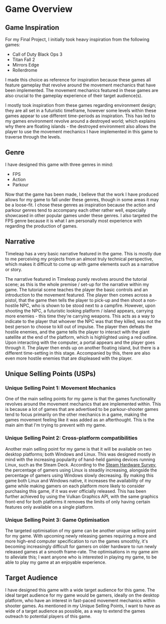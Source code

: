 # Game Overview

## Game Inspiration
For my Final Project, I initially took heavy inspiration from the following games:
- Call of Duty Black Ops 3
- Titan Fall 2
- Mirrors Edge
- Rollerdrome


I made this choice as reference for inspiration because these games all feature gameplay
that revolve around the movement mechanics that have been implemented. The movement mechanics
featured in these games are also crucial to the gameplay experience of their target audience(s).

I mostly took inspiration from these games regarding environment design; they are all set in
a futuristic timeframe, however some levels within these games appear to use different time-periods
as inspiration. This has led to my games environment revolve around a destroyed world; which explains
why there are floating islands - the destroyed environment also allows the player to use the movement
mechanics I have implemented in this game to traverse through the levels.

## Genre
I have designed this game with three genres in mind:
- FPS
- Action
- Parkour


Now that the game has been made, I believe that the work I have produced allows for my game to
fall under these genres, though in some areas it may be a loose-fit. I chose these genres as inspiration
because the action and parkour genres tend to accompany each other rather well, especially showcased in other
popular games under these genres. I also targeted the FPS genre because it is what I am personally most
experience with regarding the production of games.

## Narrative

Timeleap has a very basic narrative featured in the game. This is mostly due to me perceiving my projects from an
almost truly technical perspective, which makes it difficult to come up with game elements such as a narrative or story.

The narrative featured in Timeleap purely revolves around the tutorial scene; as this is the whole premise / set-up for the narrative
within my game. The tutorial scene teaches the player the basic controls and an introduction to the movement featured. The player then
comes across a pistol, that the game then tells the player to pick-up and then shoot a non-hostile NPC, who is shown to be stood
next to a campfire. However, upon shooting the NPC, a futuristic looking platform / island appears, carrying more enemies - this time
they're carrying weapons. This acts as a way to indicate to the player that whoever the NPC was that they killed, was not 
the best person to choose to kill out of impulse. The player then defeats the hostile enemies, and the game tells the player to
interact with the giant satellite at the end of the platform, which is highlighted using a red outline. Upon interacting with the computer,
a portal appears and the player goes through it. The player then ends up on another floating island, but there is a different time-setting
in this stage. Accompanied by this, there are also even more hostile enemies that are displeased with the player. 

## Unique Selling Points (USPs)

### Unique Selling Point 1: Movement Mechanics

One of the main selling points for my game is that the games functionality revolves around the movement mechanics that
are implemented within. This is because a lot of games that are advertised to be parkour-shooter games tend to focus primarily
on the other mechanics in a game, making the games movement feeling like it was added as an afterthought. This is the main aim
that I'm trying to prevent with my game.

### Unique Selling Point 2: Cross-platform compatibilities

Another main selling point for my game is that it will be available on two desktop platforms; both Windows and Linux. This
was designed mostly in mind with the increasing popularity of hand-held gaming devices running Linux, such as the Steam Deck.
According to the [Steam Hardware Survey](https://store.steampowered.com/hwsurvey/Steam-Hardware-Software-Survey-Welcome-to-Steam),
the percentage of gamers using Linux is steadily increasing, alongside the percentage of gamers using Windows slowly decreasing.
By making this game both Linux and Windows native, it increases the availability of my game while making gamers on each platform 
more likely to consider purchasing this game, if it was ever officially released. This has been further achieved by using the Vulkan
Graphics API, with the same graphics front-end for both platforms it removes the limits of only having certain features only available on 
a single platform.

### Unique Selling Point 3: Game Optimisation

The targeted optimisation of my game can be another unique selling point for my game. With upcoming newly releasing games requiring
a more and more high-end computer specification to run the games smoothly, it's becoming increasingly difficult for gamers on older hardware
to run newly released games at a smooth frame-rate. The optimisations in my game aim to alleviate this; I want anyone who is interested in playing my game,
to be able to play my game at an enjoyable experience.

## Target Audience

I have designed this game with a wide target audience for this game. The ideal target audience for my game would be gamers,
ideally on the desktop platform, who have an interest in fast-paced movement mechanics within shooter games. As mentioned in my 
Unique Selling Points, I want to have as wide of a target audience as possible, as a way to extend the games outreach to potential
players of this game. 